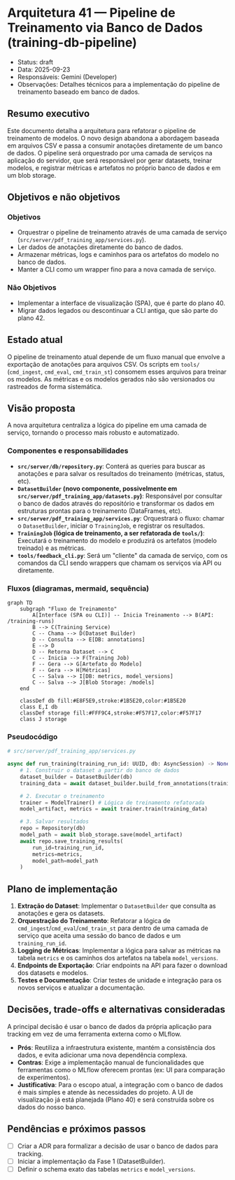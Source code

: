 # Arquitetura 41 — Pipeline de Treinamento via Banco de Dados (training-db-pipeline)

- Status: draft
- Data: 2025-09-23
- Responsáveis: Gemini (Developer)
- Observações: Detalhes técnicos para a implementação do pipeline de treinamento baseado em banco de dados.

## Resumo executivo
Este documento detalha a arquitetura para refatorar o pipeline de treinamento de modelos. O novo design abandona a abordagem baseada em arquivos CSV e passa a consumir anotações diretamente de um banco de dados. O pipeline será orquestrado por uma camada de serviços na aplicação do servidor, que será responsável por gerar datasets, treinar modelos, e registrar métricas e artefatos no próprio banco de dados e em um blob storage.

## Objetivos e não objetivos
### Objetivos
- Orquestrar o pipeline de treinamento através de uma camada de serviço (`src/server/pdf_training_app/services.py`).
- Ler dados de anotações diretamente do banco de dados.
- Armazenar métricas, logs e caminhos para os artefatos do modelo no banco de dados.
- Manter a CLI como um wrapper fino para a nova camada de serviço.

### Não Objetivos
- Implementar a interface de visualização (SPA), que é parte do plano 40.
- Migrar dados legados ou descontinuar a CLI antiga, que são parte do plano 42.

## Estado atual
O pipeline de treinamento atual depende de um fluxo manual que envolve a exportação de anotações para arquivos CSV. Os scripts em `tools/` (`cmd_ingest`, `cmd_eval`, `cmd_train_st`) consomem esses arquivos para treinar os modelos. As métricas e os modelos gerados não são versionados ou rastreados de forma sistemática.

## Visão proposta
A nova arquitetura centraliza a lógica do pipeline em uma camada de serviço, tornando o processo mais robusto e automatizado.

### Componentes e responsabilidades
- **`src/server/db/repository.py`**: Conterá as queries para buscar as anotações e para salvar os resultados do treinamento (métricas, status, etc).
- **`DatasetBuilder` (novo componente, possivelmente em `src/server/pdf_training_app/datasets.py`)**: Responsável por consultar o banco de dados através do repositório e transformar os dados em estruturas prontas para o treinamento (DataFrames, etc).
- **`src/server/pdf_training_app/services.py`**: Orquestrará o fluxo: chamar o `DatasetBuilder`, iniciar o `TrainingJob`, e registrar os resultados.
- **`TrainingJob` (lógica de treinamento, a ser refatorada de `tools/`)**: Executará o treinamento do modelo e produzirá os artefatos (modelo treinado) e as métricas.
- **`tools/feedback_cli.py`**: Será um "cliente" da camada de serviço, com os comandos da CLI sendo wrappers que chamam os serviços via API ou diretamente.

### Fluxos (diagramas, mermaid, sequência)

```mermaid
graph TD
    subgraph "Fluxo de Treinamento"
        A[Interface (SPA ou CLI)] -- Inicia Treinamento --> B(API: /training-runs)
        B --> C(Training Service)
        C -- Chama --> D(Dataset Builder)
        D -- Consulta --> E[DB: annotations]
        E --> D
        D -- Retorna Dataset --> C
        C -- Inicia --> F(Training Job)
        F -- Gera --> G[Artefato do Modelo]
        F -- Gera --> H[Métricas]
        C -- Salva --> I[DB: metrics, model_versions]
        C -- Salva --> J[Blob Storage: /models]
    end

    classDef db fill:#E8F5E9,stroke:#1B5E20,color:#1B5E20
    class E,I db
    classDef storage fill:#FFF9C4,stroke:#F57F17,color:#F57F17
    class J storage
```

### Pseudocódigo
```python
# src/server/pdf_training_app/services.py

async def run_training(training_run_id: UUID, db: AsyncSession) -> None:
    # 1. Construir o dataset a partir do banco de dados
    dataset_builder = DatasetBuilder(db)
    training_data = await dataset_builder.build_from_annotations(training_run_id)

    # 2. Executar o treinamento
    trainer = ModelTrainer() # Lógica de treinamento refatorada
    model_artifact, metrics = await trainer.train(training_data)

    # 3. Salvar resultados
    repo = Repository(db)
    model_path = await blob_storage.save(model_artifact)
    await repo.save_training_results(
        run_id=training_run_id,
        metrics=metrics,
        model_path=model_path
    )
```

## Plano de implementação
1.  **Extração do Dataset**: Implementar o `DatasetBuilder` que consulta as anotações e gera os datasets.
2.  **Orquestração do Treinamento**: Refatorar a lógica de `cmd_ingest`/`cmd_eval`/`cmd_train_st` para dentro de uma camada de serviço que aceita uma sessão do banco de dados e um `training_run_id`.
3.  **Logging de Métricas**: Implementar a lógica para salvar as métricas na tabela `metrics` e os caminhos dos artefatos na tabela `model_versions`.
4.  **Endpoints de Exportação**: Criar endpoints na API para fazer o download dos datasets e modelos.
5.  **Testes e Documentação**: Criar testes de unidade e integração para os novos serviços e atualizar a documentação.

## Decisões, trade-offs e alternativas consideradas
A principal decisão é usar o banco de dados da própria aplicação para tracking em vez de uma ferramenta externa como o MLflow.
- **Prós**: Reutiliza a infraestrutura existente, mantém a consistência dos dados, e evita adicionar uma nova dependência complexa.
- **Contras**: Exige a implementação manual de funcionalidades que ferramentas como o MLflow oferecem prontas (ex: UI para comparação de experimentos).
- **Justificativa**: Para o escopo atual, a integração com o banco de dados é mais simples e atende às necessidades do projeto. A UI de visualização já está planejada (Plano 40) e será construída sobre os dados do nosso banco.

## Pendências e próximos passos
- [ ] Criar a ADR para formalizar a decisão de usar o banco de dados para tracking.
- [ ] Iniciar a implementação da Fase 1 (DatasetBuilder).
- [ ] Definir o schema exato das tabelas `metrics` e `model_versions`.